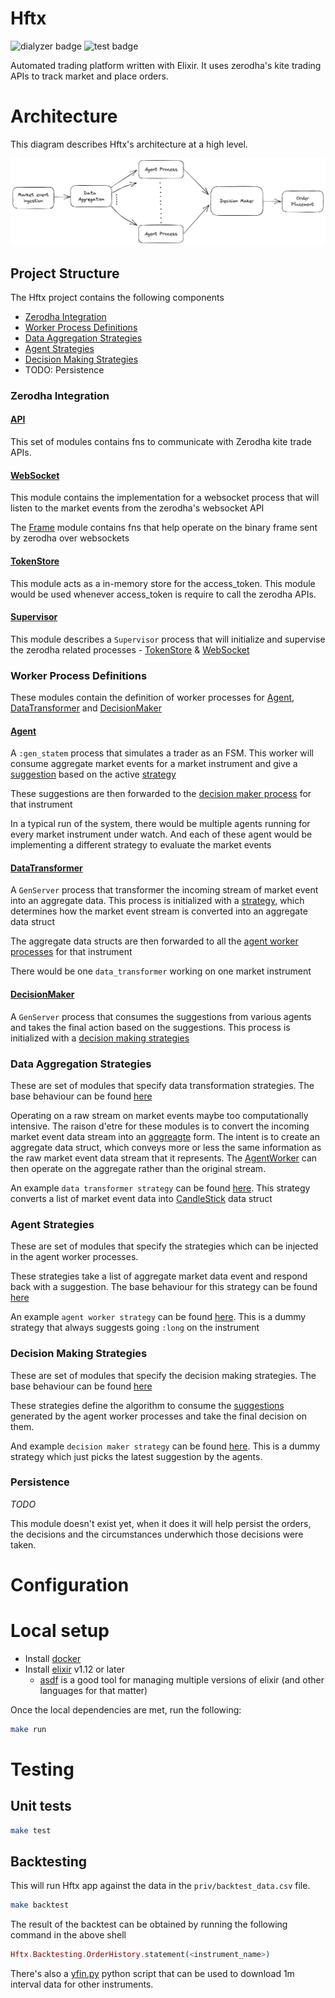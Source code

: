 # Hftx
![dialyzer badge](https://github.com/yudistrange/hftx/actions/workflows/dialyzer.yaml/badge.svg)
![test badge](https://github.com/yudistrange/hftx/actions/workflows/test.yaml/badge.svg)


Automated trading platform written with Elixir. It uses zerodha's kite trading APIs to track market and place orders.

# Architecture

This diagram describes Hftx's architecture at a high level.

<p align="center">
  <img src="docs/hftx.png" width="640">
</p>

## Project Structure
The Hftx project contains the following components

- [Zerodha Integration](lib/hftx/zerodha/)
- [Worker Process Definitions](lib/hftx/workers/)
- [Data Aggregation Strategies](lib/hftx/strategies/data_transformer/)
- [Agent Strategies](lib/hftx/strategies/agent/)
- [Decision Making Strategies](lib/hftx/strategies/decision_maker/)
- TODO: Persistence

### Zerodha Integration

#### [API](lib/hftx/zerodha/api/)
This set of modules contains fns to communicate with Zerodha kite trade APIs.

#### [WebSocket](lib/hftx/zerodha/web_socket/web_socket.ex)
This module contains the implementation for a websocket process that will listen to the market events from the zerodha's websocket API

The [Frame](lib/hftx/zerodha/web_socket/frame.ex) module contains fns that help operate on the binary frame sent by zerodha over websockets

#### [TokenStore](lib/hftx/zerodha/token_store.ex)
This module acts as a in-memory store for the access_token. This module would be used whenever access_token is require to call the zerodha APIs.

#### [Supervisor](lib/hftx/zerodha/supervisor.ex)
This module describes a `Supervisor` process that will initialize and supervise the zerodha related processes - [TokenStore](lib/hftx/zerodha/token_store.ex) & [WebSocket](lib/hftx/zerodha/web_socket/web_socket.ex)

### Worker Process Definitions
These modules contain the definition of worker processes for [Agent](lib/hftx/workers/agent.ex), [DataTransformer](lib/hftx/workers/data_transformer.ex) and [DecisionMaker](lib/hftx/workers/decision_maker.ex)

#### [Agent](lib/hftx/workers/agent.ex)
A `:gen_statem` process that simulates a trader as an FSM. This worker will consume aggregate market events for a market instrument and give a [suggestion](lib/hftx/data/agent/suggestion.ex) based on the active [strategy](lib/hftx/strategies/agent)

These suggestions are then forwarded to the [decision maker process](lib/hftx/workers/decision_maker.ex) for that instrument

In a typical run of the system, there would be multiple agents running for every market instrument under watch. And each of these agent would be implementing a different strategy to evaluate the market events

#### [DataTransformer](lib/hftx/workers/data_transformer.ex)
A `GenServer` process that transformer the incoming stream of market event into an aggregate data. This process is initialized with a [strategy](lib/hftx/strategies/data_transformer), which determines how the market event stream is converted into an aggregate data struct

The aggregate data structs are then forwarded to all the [agent worker processes](lib/hftx/workers/agent.ex) for that instrument

There would be one `data_transformer` working on one market instrument

#### [DecisionMaker](lib/hftx/workers/decision_maker.ex)
A `GenServer` process that consumes the suggestions from various agents and takes the final action based on the suggestions. This process is initialized with a [decision making strategies](lib/hftx/strategies/decision_maker)

### Data Aggregation Strategies
These are set of modules that specify data transformation strategies. The base behaviour can be found [here](lib/hftx/strategies/data_transformer/data_transformer.ex)

Operating on a raw stream on market events maybe too computationally intensive. The raison d'etre for these modules is to convert the incoming market event data stream into an [aggreagte](lib/hftx/data/aggregate/aggregate.ex) form. The intent is to create an aggregate data struct, which conveys more or less the same information as the raw market event data stream that it represents. The [AgentWorker](lib/hftx/workers/agent.ex) can then operate on the aggregate rather than the original stream.

An example `data transformer strategy` can be found [here](lib/hftx/strategies/data_transformer/candle_stick.ex). This strategy converts a list of market event data into [CandleStick](lib/hftx/data/aggregate/candle_stick.ex) data struct

### Agent Strategies
These are set of modules that specify the strategies which can be injected in the agent worker processes.

These strategies take a list of aggregate market data event and respond back with a suggestion. The base behaviour for this strategy can be found [here](lib/hftx/strategies/agent/agent.ex)

An example `agent worker strategy` can be found [here](lib/hftx/strategies/agent/always_long.ex). This is a dummy strategy that always suggests going `:long` on the instrument

### Decision Making Strategies
These are set of modules that specify the decision making strategies. The base behaviour can be found [here](lib/hftx/strategies/decision_maker/decision_maker.ex)

These strategies define the algorithm to consume the [suggestions](lib/hftx/data/agent/suggestion.ex) generated by the agent worker processes and take the final decision on them.

And example `decision maker strategy` can be found [here](lib/hftx/strategies/decision_maker/naive.ex). This is a dummy strategy which just picks the latest suggestion by the agents.

### Persistence
*TODO*

This module doesn't exist yet, when it does it will help persist the orders, the decisions and the circumstances underwhich those decisions were taken.

# Configuration

# Local setup
- Install [docker](https://www.docker.com/products/docker-desktop/)
- Install [elixir](https://elixir-lang.org/install.html) v1.12 or later
  - [asdf](https://asdf-vm.com/) is a good tool for managing multiple versions of elixir (and other languages for that matter)

Once the local dependencies are met, run the following:

``` sh
make run
```

# Testing

## Unit tests
``` sh
make test
```

## Backtesting
This will run Hftx app against the data in the `priv/backtest_data.csv` file.
``` sh
make backtest
```
The result of the backtest can be obtained by running the following command in the above shell
``` elixir
Hftx.Backtesting.OrderHistory.statement(<instrument_name>)
```
There's also a [yfin.py](dev/yfin.py) python script that can be used to download 1m interval data for other instruments.
